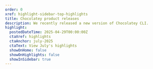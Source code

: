 ```yaml
---
order: 0
xref: highlight-sidebar-top-highlights
title: Chocolatey product releases
description: We recently released a new version of Chocolatey CLI.
highlight:
  postedDateTime: 2025-04-29T00:00:00Z
  ctaXref: highlights
  ctaAnchor: july-2025
  ctaText: View July's highlights
  showOnHome: false
  showOnHighlights: false
  showInSidebar: true
---
```

